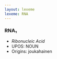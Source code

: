```yaml
---
layout: lexeme
lexeme: RNA
---
```


###  RNA₁

* _Ribonucleic Acid_
* UPOS:  NOUN
* Origins: joukahainen 

